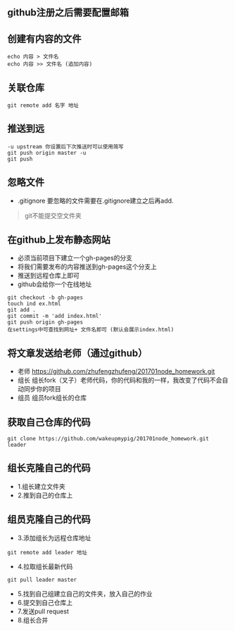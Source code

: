 ## github注册之后需要配置邮箱

## 创建有内容的文件
```
echo 内容 > 文件名
echo 内容 >> 文件名 (追加内容)
```

## 关联仓库
```
git remote add 名字 地址
```

## 推送到远
```
-u upstream 你设置后下次推送时可以使用简写
git push origin master -u
git push
```

## 忽略文件
- .gitignore
要忽略的文件需要在.gitignore建立之后再add.

> git不能提交空文件夹


## 在github上发布静态网站
- 必须当前项目下建立一个gh-pages的分支
- 将我们需要发布的内容推送到gh-pages这个分支上
- 推送到远程仓库上即可
- github会给你一个在线地址

```
git checkout -b gh-pages
touch ind ex.html
git add .
git commit -m 'add index.html'
git push origin gh-pages
在settings中可查找到网址+ 文件名即可 (默认会展示index.html)
```


## 将文章发送给老师（通过github）
- 老师 https://github.com/zhufengzhufeng/201701node_homework.git
- 组长
组长fork（叉子）老师代码，你的代码和我的一样，我改变了代码不会自动同步你的项目
- 组员
组员fork组长的仓库


## 获取自己仓库的代码
```
git clone https://github.com/wakeupmypig/201701node_homework.git leader
```

## 组长克隆自己的代码
- 1.组长建立文件夹
- 2.推到自己的仓库上
## 组员克隆自己的代码
- 3.添加组长为远程仓库地址
```
git remote add leader 地址
```
- 4.拉取组长最新代码
```
git pull leader master
```
- 5.找到自己组建立自己的文件夹，放入自己的作业
- 6.提交到自己仓库上
- 7.发送pull request
- 8.组长合并
